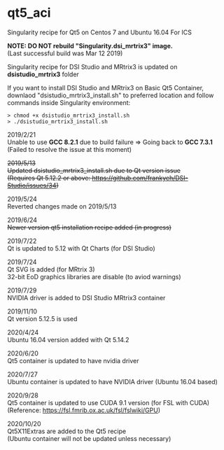 # qt5_aci
Singularity recipe for Qt5 on Centos 7 and Ubuntu 16.04 For ICS  

**NOTE: DO NOT rebuild "Singularity.dsi_mrtrix3" image.**  
(Last successful build was Mar 12 2019)

Singularity recipe for DSI Studio and MRtrix3 is updated on **dsistudio_mrtrix3** folder  

If you want to install DSI Studio and MRtrix3 on Basic Qt5 Container,  
downlaod "dsistudio_mrtrix3_install.sh" to preferred location 
and follow commands inside Singularity environment:  
```
> chmod +x dsistudio_mrtrix3_install.sh  
> ./dsistudio_mrtrix3_install.sh
```

2019/2/21  
Unable to use **GCC 8.2.1** due to build failure => Going back to **GCC 7.3.1**  
(Failed to resolve the issue at this moment)

~~2019/5/13  
Updated dsistudio_mrtrix3_install.sh due to Qt version issue  
(Requires Qt 5.12.2 or above: https://github.com/frankyeh/DSI-Studio/issues/34)~~

2019/5/24  
Reverted changes made on 2019/5/13

2019/6/24  
~~Newer version qt5 installation recipe added (in progress)~~

2019/7/22  
Qt is updated to 5.12 with Qt Charts (for DSI Studio)

2019/7/24  
Qt SVG is added (for MRtrix 3)  
32-bit EoD graphics libraries are disable (to aviod warnings)

2019/7/29  
NVIDIA driver is added to DSI Studio MRtrix3 container

2019/11/10  
Qt version 5.12.5 is used

2020/4/24  
Ubuntu 16.04 version added with Qt 5.14.2

2020/6/20  
Qt5 container is updated to have nvidia driver

2020/7/27  
Ubuntu container is updated to have NVIDIA driver (Ubuntu 16.04 based)

2020/9/28  
Qt5 container is updated to use CUDA 9.1 version (for FSL with CUDA)  
(Reference: https://fsl.fmrib.ox.ac.uk/fsl/fslwiki/GPU)

2020/10/20  
Qt5X11Extras are added to the Qt5 recipe  
(Ubuntu container will not be updated unless necessary)
